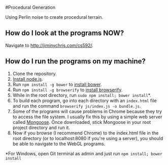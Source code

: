 #Procedural Generation

Using Perlin noise to create procedural terrain.

How do I look at the programs NOW?
----------------------------------

Navigate to http://jiminychris.com/cs592/.

How do I run the programs on my machine?
----------------------------------------

1. Clone the repository.
2. [Install node.js](https://nodejs.org/ "Node.js").
3. Run `npm install -g bower` to
  [install bower](http://bower.io/ "Bower").
4. Run `npm install -g browserify` to
  [install browserify](http://browserify.org/ "Browserify").
5. While in the root directory, run `sudo npm install; bower install`*.
6. To build each program, go into each directory with an `index.html`
  file and run the command `browserify js/index.js -o bundle.js`.
7. Some of the programs will cause problems in Chrome because they 
  try to access the file system. I usually fix this by using a simple
  web server called 
  [Mongoose](http://cesanta.com/mongoose.shtml "Mongoose"). Once downloaded,
  stick Mongoose in your root project directory and run it.
8. Now if you browse (I recommend Chrome) to the index.html file 
  in the root directory (or to localhost:8080 if you're using a server), 
  you should be able to navigate to the WebGL programs.

*For Windows, open Git terminal as admin and just run `npm install; bower install`

